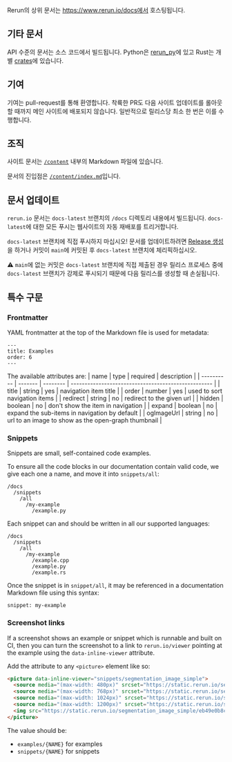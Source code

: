 Rerun의 상위 문서는 https://www.rerun.io/docs에서 호스팅됩니다.

## 기타 문서
API 수준의 문서는 소스 코드에서 빌드됩니다. Python은 [rerun_py](https://github.com/rerun-io/rerun/tree/main/rerun_py)에 있고 Rust는 개별 [crates](https://github.com/rerun-io/rerun/tree/main/crates)에 있습니다.

## 기여

기여는 pull-request를 통해 환영합니다. 착륙한 PR도 다음 사이트 업데이트를 롤아웃할 때까지 메인 사이트에 배포되지 않습니다. 일반적으로 릴리스당 최소 한 번은 이를 수행합니다.

## 조직

사이트 문서는 [`/content`](./content) 내부의 Markdown 파일에 있습니다.

문서의 진입점은 [`/content/index.md`](./content/index.md)입니다.

## 문서 업데이트

`rerun.io` 문서는 `docs-latest` 브랜치의 `/docs` 디렉토리 내용에서 빌드됩니다. `docs-latest`에 대한 모든 푸시는 웹사이트의 자동 재배포를 트리거합니다.

`docs-latest` 브랜치에 직접 푸시하지 마십시오! 문서를 업데이트하려면 [Release 생성](../RELEASES.md)을 하거나 커밋이 `main`에 커밋된 후 `docs-latest` 브랜치에 체리픽하십시오.

⚠ `main`에 없는 커밋은 `docs-latest` 브랜치에 직접 제출된 경우 릴리스 프로세스 중에 `docs-latest` 브랜치가 강제로 푸시되기 때문에 다음 릴리스를 생성할 때 손실됩니다.

## 특수 구문

### Frontmatter

YAML frontmatter at the top of the Markdown file is used for metadata:

```
---
title: Examples
order: 6
---
```

The available attributes are:
| name       | type    | required | description                                         |
| ---------- | ------- | -------- | --------------------------------------------------- |
| title      | string  | yes      | navigation item title                               |
| order      | number  | yes      | used to sort navigation items                       |
| redirect   | string  | no       | redirect to the given url                           |
| hidden     | boolean | no       | don't show the item in navigation                   |
| expand     | boolean | no       | expand the sub-items in navigation by default       |
| ogImageUrl | string  | no       | url to an image to show as the open-graph thumbnail |

### Snippets

Snippets are small, self-contained code examples.

To ensure all the code blocks in our documentation contain valid code, we give each one a name, and move it into `snippets/all`:
```
/docs
  /snippets
    /all
      /my-example
        /example.py
```

Each snippet can and should be written in all our supported languages:
```
/docs
  /snippets
    /all
      /my-example
        /example.cpp
        /example.py
        /example.rs
```

Once the snippet is in `snippet/all`, it may be referenced in a documentation Markdown file using this syntax:
```
snippet: my-example
```

### Screenshot links

If a screenshot shows an example or snippet which is runnable and built on CI, then you can turn the screenshot
to a link to `rerun.io/viewer` pointing at the example using the `data-inline-viewer` attribute.

Add the attribute to any `<picture>` element like so:

```html
<picture data-inline-viewer="snippets/segmentation_image_simple">
  <source media="(max-width: 480px)" srcset="https://static.rerun.io/segmentation_image_simple/eb49e0b8cb870c75a69e2a47a2d202e5353115f6/480w.png">
  <source media="(max-width: 768px)" srcset="https://static.rerun.io/segmentation_image_simple/eb49e0b8cb870c75a69e2a47a2d202e5353115f6/768w.png">
  <source media="(max-width: 1024px)" srcset="https://static.rerun.io/segmentation_image_simple/eb49e0b8cb870c75a69e2a47a2d202e5353115f6/1024w.png">
  <source media="(max-width: 1200px)" srcset="https://static.rerun.io/segmentation_image_simple/eb49e0b8cb870c75a69e2a47a2d202e5353115f6/1200w.png">
  <img src="https://static.rerun.io/segmentation_image_simple/eb49e0b8cb870c75a69e2a47a2d202e5353115f6/full.png">
</picture>
```

The value should be:
- `examples/{NAME}` for examples
- `snippets/{NAME}` for snippets
